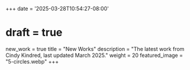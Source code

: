 +++
date = '2025-03-28T10:54:27-08:00'
# draft = true
new_work = true
title = "New Works"
description = "The latest work from Cindy Kindred, last updated March 2025."
weight = 20
featured_image = "5-circles.webp"
+++


